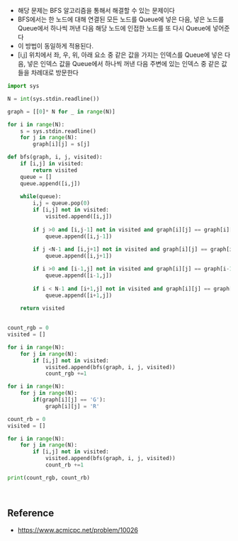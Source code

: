 
- 해당 문제는 BFS 알고리즘을 통해서 해결할 수 있는 문제이다
- BFS에서는 한 노드에 대해 연결된 모든 노드를 Queue에 넣은 다음, 넣은 노드를 Queue에서 하나씩 꺼낸 다음 해당 노드에 인접한 노드를 또 다시 Queue에 넣어준다
- 이 방법이 동일하게 적용된다.
- [i,j] 위치에서 좌, 우, 위, 아래 요소 중 같은 값을 가지는 인덱스를 Queue에 넣은 다음, 넣은 인덱스 값을 Queue에서 하나씩 꺼낸 다음 주변에 있는 인덱스 중 같은 값들을 차례대로 방문한다


```python
import sys

N = int(sys.stdin.readline())

graph = [[0]* N for _ in range(N)]

for i in range(N):
    s = sys.stdin.readline()
    for j in range(N):
        graph[i][j] = s[j]
```


```python
def bfs(graph, i, j, visited):
    if [i,j] in visited:
        return visited
    queue = []
    queue.append([i,j])
    
    while(queue):
        i,j = queue.pop(0)
        if [i,j] not in visited:
            visited.append([i,j])
        
        if j >0 and [i,j-1] not in visited and graph[i][j] == graph[i][j-1]: # left
            queue.append([i,j-1])
            
        if j <N-1 and [i,j+1] not in visited and graph[i][j] == graph[i][j+1]: # right
            queue.append([i,j+1])

        if i >0 and [i-1,j] not in visited and graph[i][j] == graph[i-1][j]: # up
            queue.append([i-1,j])
            
        if i < N-1 and [i+1,j] not in visited and graph[i][j] == graph[i+1][j]: # down
            queue.append([i+1,j])
            
    return visited
        
```


```python
count_rgb = 0
visited = []

for i in range(N):
    for j in range(N):
        if [i,j] not in visited:
            visited.append(bfs(graph, i, j, visited))
            count_rgb +=1
```


```python
for i in range(N):
    for j in range(N):
        if(graph[i][j] == 'G'):
            graph[i][j] = 'R'
```


```python
count_rb = 0
visited = []

for i in range(N):
    for j in range(N):
        if [i,j] not in visited:
            visited.append(bfs(graph, i, j, visited))
            count_rb +=1
```


```python
print(count_rgb, count_rb)
    
    
```

##  Reference
-  https://www.acmicpc.net/problem/10026
